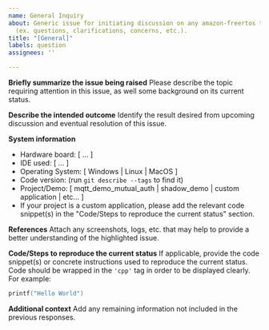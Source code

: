 ```yaml
---
name: General Inquiry
about: Generic issue for initiating discussion on any amazon-freertos topic
  (ex. questions, clarifications, concerns, etc.).
title: "[General]"
labels: question
assignees: ''

---
```


**Briefly summarize the issue being raised**
Please describe the topic requiring attention in this issue, as well some background on its current status.

**Describe the intended outcome**
Identify the result desired from upcoming discussion and eventual resolution of this issue.

**System information**
- Hardware board: [ ... ]
- IDE used: [ ... ]
- Operating System: [ Windows | Linux | MacOS ]
- Code version: (run ``git describe --tags`` to find it)
- Project/Demo: [ mqtt_demo_mutual_auth | shadow_demo | custom application | etc... ]
- If your project is a custom application, please add the relevant code
  snippet(s) in the "Code/Steps to reproduce the current status" section.

**References**
Attach any screenshots, logs, etc. that may help to provide a better understanding of the highlighted issue.

**Code/Steps to reproduce the current status**
If applicable, provide the code snippet(s) or concrete instructions used to reproduce the current status. Code should be wrapped in the ``'cpp'`` tag in order to be displayed clearly. For example:
```cpp
printf("Hello World")
```
**Additional context**
Add any remaining information not included in the previous responses.
